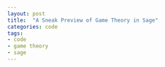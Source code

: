 ```yaml
---
layout: post
title:  "A Sneak Preview of Game Theory in Sage"
categories: code
tags:
- code
- game theory
- sage
---
```



